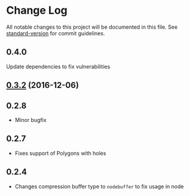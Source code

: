 # Change Log

All notable changes to this project will be documented in this file. See [standard-version](https://github.com/conventional-changelog/standard-version) for commit guidelines.

## 0.4.0

Update dependencies to fix vulnerabilities

<a name="0.3.2"></a>

## [0.3.2](https://github.com/mapbox/shp-write/compare/v0.3.1...v0.3.2) (2016-12-06)

## 0.2.8

- Minor bugfix

## 0.2.7

- Fixes support of Polygons with holes

## 0.2.4

- Changes compression buffer type to `nodebuffer` to fix usage in node
